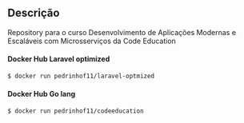 ## Descrição

Repository para o curso Desenvolvimento de Aplicações Modernas e Escaláveis com Microsserviços da Code Education

#### Docker Hub Laravel optimized
```bash
$ docker run pedrinhof11/laravel-optmized
```

#### Docker Hub Go lang
```bash
$ docker run pedrinhof11/codeeducation
```
